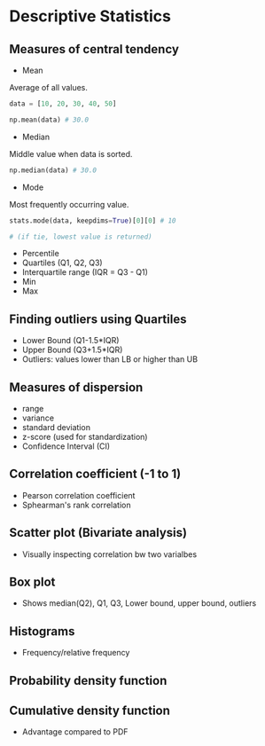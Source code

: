 # Descriptive Statistics

## Measures of central tendency

- Mean

 Average of all values.
```python
data = [10, 20, 30, 40, 50]
```

```python
np.mean(data) # 30.0
```

 - Median

Middle value when data is sorted.

```python
np.median(data) # 30.0
```

 - Mode

 Most frequently occurring value.

 ```python
stats.mode(data, keepdims=True)[0][0] # 10

# (if tie, lowest value is returned)
```
 - Percentile
 - Quartiles (Q1, Q2, Q3)
 - Interquartile range (IQR = Q3 - Q1)
 - Min
 - Max

## Finding outliers using Quartiles
 - Lower Bound (Q1-1.5*IQR)
 - Upper Bound (Q3+1.5*IQR)
 - Outliers: values lower than LB or higher than UB

## Measures of dispersion
 - range
 - variance
 - standard deviation
 - z-score (used for standardization)
 - Confidence Interval (CI)

## Correlation coefficient (-1 to 1)
 - Pearson correlation coefficient
 - Sphearman's rank correlation

## Scatter plot (Bivariate analysis)
 - Visually inspecting correlation bw two varialbes

## Box plot
 - Shows median(Q2), Q1, Q3, Lower bound, upper bound, outliers

## Histograms
 - Frequency/relative frequency

## Probability density function
## Cumulative density function
 - Advantage compared to PDF
